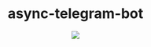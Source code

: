 
<div align="center">
  <h1>async-telegram-bot</h1>
  <a href="https://travis-ci.com/async-telegram-bot/async-telegram-bot">
    <img src="https://travis-ci.com/async-telegram-bot/async-telegram-bot.svg?branch=dev" />
  </a>
</div>
